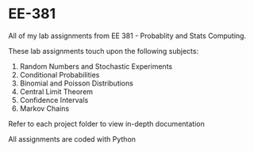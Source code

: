 # EE-381

All of my lab assignments from EE 381 - Probablity and Stats Computing.

These lab assignments touch upon the following subjects:
1. Random Numbers and Stochastic Experiments
2. Conditional Probabilities
3. Binomial and Poisson Distributions
4. Central Limit Theorem
5. Confidence Intervals
6. Markov Chains

Refer to each project folder to view in-depth documentation

All assignments are coded with Python
